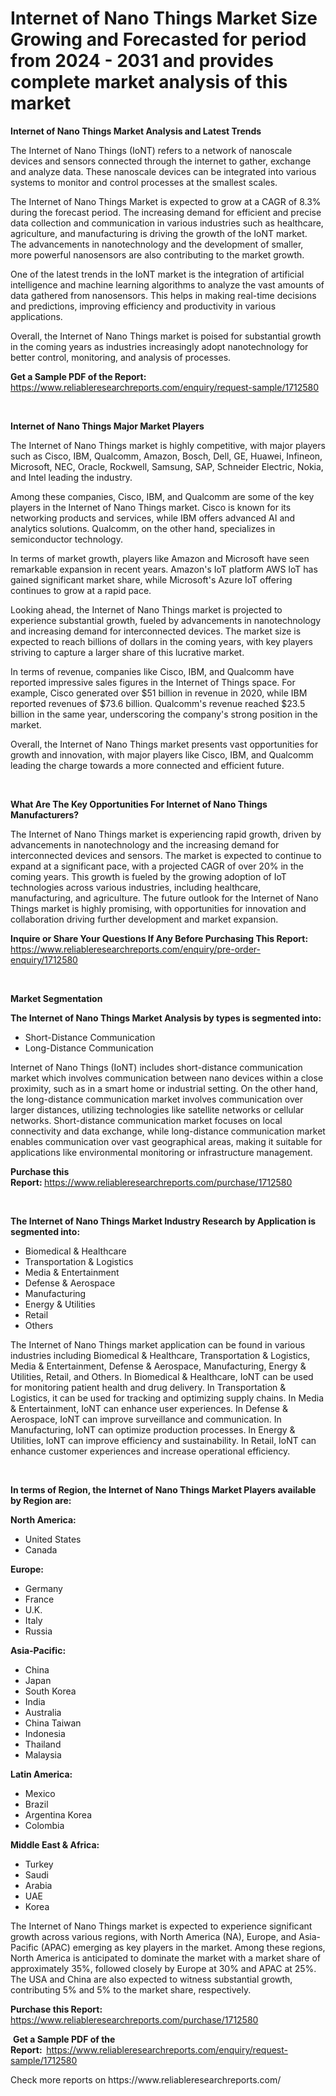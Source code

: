 <p><h1>Internet of Nano Things Market Size Growing and Forecasted for period from 2024 - 2031 and provides complete market analysis of this market</h1></p><p><strong>Internet of Nano Things Market Analysis and Latest Trends</strong></p>
<p><p>The Internet of Nano Things (IoNT) refers to a network of nanoscale devices and sensors connected through the internet to gather, exchange and analyze data. These nanoscale devices can be integrated into various systems to monitor and control processes at the smallest scales.</p><p>The Internet of Nano Things Market is expected to grow at a CAGR of 8.3% during the forecast period. The increasing demand for efficient and precise data collection and communication in various industries such as healthcare, agriculture, and manufacturing is driving the growth of the IoNT market. The advancements in nanotechnology and the development of smaller, more powerful nanosensors are also contributing to the market growth.</p><p>One of the latest trends in the IoNT market is the integration of artificial intelligence and machine learning algorithms to analyze the vast amounts of data gathered from nanosensors. This helps in making real-time decisions and predictions, improving efficiency and productivity in various applications.</p><p>Overall, the Internet of Nano Things market is poised for substantial growth in the coming years as industries increasingly adopt nanotechnology for better control, monitoring, and analysis of processes.</p></p>
<p><strong>Get a Sample PDF of the Report:&nbsp;</strong> <a href="https://www.reliableresearchreports.com/enquiry/request-sample/1712580">https://www.reliableresearchreports.com/enquiry/request-sample/1712580</a></p>
<p>&nbsp;</p>
<p><strong>Internet of Nano Things Major Market Players</strong></p>
<p><p>The Internet of Nano Things market is highly competitive, with major players such as Cisco, IBM, Qualcomm, Amazon, Bosch, Dell, GE, Huawei, Infineon, Microsoft, NEC, Oracle, Rockwell, Samsung, SAP, Schneider Electric, Nokia, and Intel leading the industry.</p><p>Among these companies, Cisco, IBM, and Qualcomm are some of the key players in the Internet of Nano Things market. Cisco is known for its networking products and services, while IBM offers advanced AI and analytics solutions. Qualcomm, on the other hand, specializes in semiconductor technology.</p><p>In terms of market growth, players like Amazon and Microsoft have seen remarkable expansion in recent years. Amazon's IoT platform AWS IoT has gained significant market share, while Microsoft's Azure IoT offering continues to grow at a rapid pace.</p><p>Looking ahead, the Internet of Nano Things market is projected to experience substantial growth, fueled by advancements in nanotechnology and increasing demand for interconnected devices. The market size is expected to reach billions of dollars in the coming years, with key players striving to capture a larger share of this lucrative market.</p><p>In terms of revenue, companies like Cisco, IBM, and Qualcomm have reported impressive sales figures in the Internet of Things space. For example, Cisco generated over $51 billion in revenue in 2020, while IBM reported revenues of $73.6 billion. Qualcomm's revenue reached $23.5 billion in the same year, underscoring the company's strong position in the market.</p><p>Overall, the Internet of Nano Things market presents vast opportunities for growth and innovation, with major players like Cisco, IBM, and Qualcomm leading the charge towards a more connected and efficient future.</p></p>
<p>&nbsp;</p>
<p><strong>What Are The Key Opportunities For Internet of Nano Things Manufacturers?</strong></p>
<p><p>The Internet of Nano Things market is experiencing rapid growth, driven by advancements in nanotechnology and the increasing demand for interconnected devices and sensors. The market is expected to continue to expand at a significant pace, with a projected CAGR of over 20% in the coming years. This growth is fueled by the growing adoption of IoT technologies across various industries, including healthcare, manufacturing, and agriculture. The future outlook for the Internet of Nano Things market is highly promising, with opportunities for innovation and collaboration driving further development and market expansion.</p></p>
<p><strong>Inquire or Share Your Questions If Any Before Purchasing This Report:</strong> <a href="https://www.reliableresearchreports.com/enquiry/pre-order-enquiry/1712580">https://www.reliableresearchreports.com/enquiry/pre-order-enquiry/1712580</a></p>
<p>&nbsp;</p>
<p><strong>Market Segmentation</strong></p>
<p><strong>The Internet of Nano Things Market Analysis by types is segmented into:</strong></p>
<p><ul><li>Short-Distance Communication</li><li>Long-Distance Communication</li></ul></p>
<p><p>Internet of Nano Things (IoNT) includes short-distance communication market which involves communication between nano devices within a close proximity, such as in a smart home or industrial setting. On the other hand, the long-distance communication market involves communication over larger distances, utilizing technologies like satellite networks or cellular networks. Short-distance communication market focuses on local connectivity and data exchange, while long-distance communication market enables communication over vast geographical areas, making it suitable for applications like environmental monitoring or infrastructure management.</p></p>
<p><strong>Purchase this Report:&nbsp;</strong><a href="https://www.reliableresearchreports.com/purchase/1712580">https://www.reliableresearchreports.com/purchase/1712580</a></p>
<p>&nbsp;</p>
<p><strong>The Internet of Nano Things Market Industry Research by Application is segmented into:</strong></p>
<p><ul><li>Biomedical & Healthcare</li><li>Transportation & Logistics</li><li>Media & Entertainment</li><li>Defense & Aerospace</li><li>Manufacturing</li><li>Energy & Utilities</li><li>Retail</li><li>Others</li></ul></p>
<p><p>The Internet of Nano Things market application can be found in various industries including Biomedical & Healthcare, Transportation & Logistics, Media & Entertainment, Defense & Aerospace, Manufacturing, Energy & Utilities, Retail, and Others. In Biomedical & Healthcare, IoNT can be used for monitoring patient health and drug delivery. In Transportation & Logistics, it can be used for tracking and optimizing supply chains. In Media & Entertainment, IoNT can enhance user experiences. In Defense & Aerospace, IoNT can improve surveillance and communication. In Manufacturing, IoNT can optimize production processes. In Energy & Utilities, IoNT can improve efficiency and sustainability. In Retail, IoNT can enhance customer experiences and increase operational efficiency.</p></p>
<p>&nbsp;</p>
<p><strong>In terms of Region, the Internet of Nano Things Market Players available by Region are:</strong></p>
<p>
    <p> <strong> North America: </strong>
        <ul>
            <li>United States</li>
            <li>Canada</li>
        </ul>
        </p> 
    <p> <strong> Europe: </strong>
        <ul>
            <li>Germany</li>
            <li>France</li>
            <li>U.K.</li>
            <li>Italy</li>
            <li>Russia</li>
        </ul>
        </p> 
    <p> <strong> Asia-Pacific: </strong>
        <ul>
            <li>China</li>
            <li>Japan</li>
            <li>South Korea</li>
            <li>India</li>
            <li>Australia</li>
            <li>China Taiwan</li>
            <li>Indonesia</li>
            <li>Thailand</li>
            <li>Malaysia</li>
        </ul>
        </p> 
    <p> <strong> Latin America: </strong>
        <ul>
            <li>Mexico</li>
            <li>Brazil</li>
            <li>Argentina Korea</li>
            <li>Colombia</li>
        </ul>
        </p> 
    <p> <strong> Middle East & Africa: </strong>
        <ul>
            <li>Turkey</li>
            <li>Saudi</li>
            <li>Arabia</li>
            <li>UAE</li>
            <li>Korea</li>
        </ul>
    </p>
    </p>
<p><p>The Internet of Nano Things market is expected to experience significant growth across various regions, with North America (NA), Europe, and Asia-Pacific (APAC) emerging as key players in the market. Among these regions, North America is anticipated to dominate the market with a market share of approximately 35%, followed closely by Europe at 30% and APAC at 25%. The USA and China are also expected to witness substantial growth, contributing 5% and 5% to the market share, respectively.</p></p>
<p><strong>Purchase this Report: </strong><a href="https://www.reliableresearchreports.com/purchase/1712580">https://www.reliableresearchreports.com/purchase/1712580</a></p>
<p>&nbsp;<strong>Get a Sample PDF of the Report:&nbsp;&nbsp;</strong><a href="https://www.reliableresearchreports.com/enquiry/request-sample/1712580">https://www.reliableresearchreports.com/enquiry/request-sample/1712580</a></p>
<p><strong></strong></p>
<p>Check more reports on https://www.reliableresearchreports.com/</p>